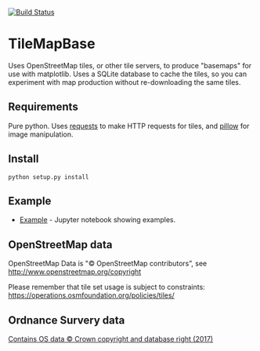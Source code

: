 [![Build Status](https://travis-ci.org/MatthewDaws/TileMapBase.svg?branch=master)](https://travis-ci.org/MatthewDaws/TileMapBase) 

# TileMapBase

Uses OpenStreetMap tiles, or other tile servers, to produce "basemaps" for use with matplotlib.  Uses a SQLite database to cache the tiles, so you can experiment with map production without re-downloading the same tiles.


## Requirements

Pure python.  Uses [requests](http://docs.python-requests.org/en/master/) to make HTTP requests for tiles, and [pillow](https://python-pillow.org/) for image manipulation.


## Install

    python setup.py install


## Example

- [Example](notebooks/Example.ipynb) - Jupyter notebook showing examples.


## OpenStreetMap data

OpenStreetMap Data is "© OpenStreetMap contributors”, see http://www.openstreetmap.org/copyright

Please remember that tile set usage is subject to constraints: https://operations.osmfoundation.org/policies/tiles/

## Ordnance Survery data

[Contains OS data © Crown copyright and database right (2017)](http://www.nationalarchives.gov.uk/doc/open-government-licence/version/3/)
